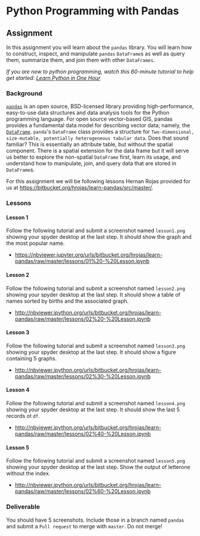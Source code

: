 # Python Programming with Pandas
## Assignment
In this assignment you will learn about the `pandas` library. You will learn how to construct, inspect, and manipulate `pandas` `DataFrame`s as well as query them, summarize them, and join them with other `DataFrames`.

_If you are new to python programming, watch this 60-minute tutorial to help get started: [Learn Python in One Hour](https://www.youtube.com/watch?v=kqtD5dpn9C8&ab_channel=ProgrammingwithMosh)_

### Background
[`pandas`](https://pandas.pydata.org/pandas-docs/stable/index.html) is an open source, BSD-licensed library providing high-performance, easy-to-use data structures and data analysis tools for the Python programming language. For open source vector-based GIS, pandas provides a fundamental data model for describing vector data; namely, the [`DataFrame`](https://pandas.pydata.org/docs/reference/api/pandas.DataFrame.html). `panda`'s `DataFrame` class provides a structure for `Two-dimensional, size-mutable, potentially heterogeneous tabular data`. Does that sound familiar? This is essentially an attribute table, but without the spatial component. There is a spatial extension for the data frame but it will serve us better to explore the non-spatial `DataFrame` first, learn its usage, and understand how to manipulate, join, and query data that are stored in `DataFrame`s.

For this assignment we will be following lessons Hernan Rojas provided for us at https://bitbucket.org/hrojas/learn-pandas/src/master/.

### Lessons

#### Lesson 1
Follow the following tutorial and submit a screenshot named `lesson1.png` showing your spyder desktop at the last step. It should show the graph and the most popular name.
- https://nbviewer.jupyter.org/urls/bitbucket.org/hrojas/learn-pandas/raw/master/lessons/01%20-%20Lesson.ipynb

#### Lesson 2
Follow the following tutorial and submit a screenshot named `lesson2.png` showing your spyder desktop at the last step. It should show a table of names sorted by births and the associated graph.
- http://nbviewer.ipython.org/urls/bitbucket.org/hrojas/learn-pandas/raw/master/lessons/02%20-%20Lesson.ipynb

#### Lesson 3
Follow the following tutorial and submit a screenshot named `lesson3.png` showing your spyder desktop at the last step. It should show a figure containing 5 graphs.
- http://nbviewer.ipython.org/urls/bitbucket.org/hrojas/learn-pandas/raw/master/lessons/02%30-%20Lesson.ipynb

#### Lesson 4
Follow the following tutorial and submit a screenshot named `lesson4.png` showing your spyder desktop at the last step. It should show the last 5 records ot `df`.
- http://nbviewer.ipython.org/urls/bitbucket.org/hrojas/learn-pandas/raw/master/lessons/02%40-%20Lesson.ipynb

#### Lesson 5
Follow the following tutorial and submit a screenshot named `lesson5.png` showing your spyder desktop at the last step. Show the output of letterone without the index.
- http://nbviewer.ipython.org/urls/bitbucket.org/hrojas/learn-pandas/raw/master/lessons/02%60-%20Lesson.ipynb


### Deliverable
You should have 5 screenshots. Include those in a branch named `pandas` and submit a `Pull request` to merge with `master`. Do not merge!
